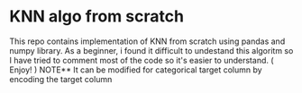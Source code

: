 # KNN algo from scratch
This repo contains implementation of KNN from scratch using pandas and numpy library.
As a beginner, i found it difficult to undestand this algoritm so I have tried to comment most of the code so it's easier to understand. ( Enjoy! )
NOTE** It can be modified for categorical target column by encoding the target column 
